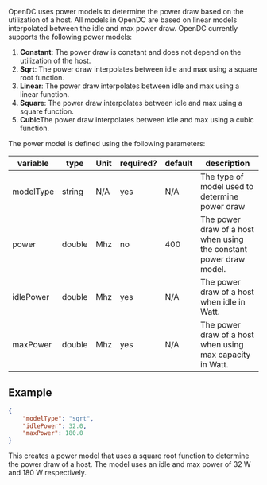 OpenDC uses power models to determine the power draw based on the utilization of a host. 
All models in OpenDC are based on linear models interpolated between the idle and max power draw.
OpenDC currently supports the following power models:
1. **Constant**: The power draw is constant and does not depend on the utilization of the host.
2. **Sqrt**: The power draw interpolates between idle and max using a square root function.
3. **Linear**: The power draw interpolates between idle and max using a linear function.
4. **Square**: The power draw interpolates between idle and max using a square function.
5. **Cubic**The power draw interpolates between idle and max using a cubic function.

The power model is defined using the following parameters:

| variable  | type   | Unit | required? | default | description                                                        |
|-----------|--------|------|-----------|---------|--------------------------------------------------------------------|
| modelType | string | N/A  | yes       | N/A     | The type of model used to determine power draw                     |
| power     | double | Mhz  | no        | 400     | The power draw of a host when using the constant power draw model. |
| idlePower | double | Mhz  | yes       | N/A     | The power draw of a host when idle in Watt.                        |
| maxPower  | double | Mhz  | yes       | N/A     | The power draw of a host when using max capacity in Watt.          |


## Example

```json
{
    "modelType": "sqrt",
    "idlePower": 32.0,
    "maxPower": 180.0
}
```

This creates a power model that uses a square root function to determine the power draw of a host.
The model uses an idle and max power of 32 W and 180 W respectively.
